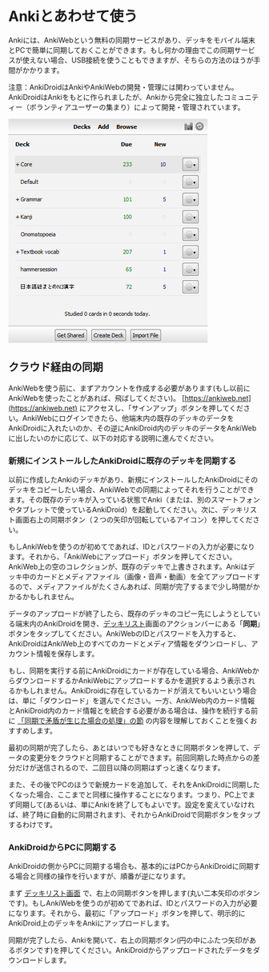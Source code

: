 # Ankiとあわせて使う

Ankiには、AnkiWebという無料の同期サービスがあり、デッキをモバイル端末とPCで簡単に同期しておくことができます。もし何かの理由でこの同期サービスが使えない場合、USB接続を使うこともできますが、そちらの方法のほうが手間がかかります。

注意：AnkiDroidはAnkiやAnkiWebの開発・管理には関わっていません。AnkiDroidはAnkiをもとに作られましたが、Ankiから完全に独立したコミュニティー（ボランティアユーザーの集まり）によって開発・管理されています。

![AnkiDesktop.png](img/AnkiDesktop.png)

## クラウド経由の同期

AnkiWebを使う前に、まずアカウントを作成する必要があります(もし以前にAnkiWebを使ったことがあれば、飛ばしてください)。 [https://ankiweb.net](https://ankiweb.net) にアクセスし、「サインアップ」ボタンを押してください。AnkiWebにログインできたら、他端末内の既存のデッキのデータをAnkiDroidに入れたいのか、その逆にAnkiDroid内のデッキのデータをAnkiWebに出したいのかに応じて、以下の対応する説明に進んでください。

### 新規にインストールしたAnkiDroidに既存のデッキを同期する
以前に作成したAnkiのデッキがあり、新規にインストールしたAnkiDroidにそのデッキをコピーしたい場合、AnkiWebでの同期によってそれを行うことができます。その既存のデッキが入っている状態でAnki（または、別のスマートフォンやタブレットで使っているAnkiDroid）を起動してください。次に、デッキリスト画面右上の同期ボタン（２つの矢印が回転しているアイコン）を押してください。

もしAnkiWebを使うのが初めてであれば、IDとパスワードの入力が必要になります。それから、「AnkiWebにアップロード」ボタンを押してください。AnkiWeb上の空のコレクションが、既存のデッキで上書きされます。Ankiはデッキ中のカードとメディアファイル（画像・音声・動画）を全てアップロードするので、メディアファイルがたくさんあれば、同期が完了するまで少し時間がかかるかもしれません。

データのアップロードが終了したら、既存のデッキのコピー先にしようとしている端末内のAnkiDroidを開き、[デッキリスト](deck-picker.md)画面のアクションバーにある「**同期**」ボタンをタップしてください。AnkiWebのIDとパスワードを入力すると、AnkiDroidはAnkiWeb上のすべてのカードとメディア情報をダウンロードし、アカウント情報を保存します。

もし、同期を実行する前にAnkiDroidにカードが存在している場合、AnkiWebからダウンロードするかAnkiWebにアップロードするかを選択するよう表示されるかもしれません。AnkiDroidに存在しているカードが消えてもいいという場合は、単に「ダウンロード」を選んでください。一方、AnkiWeb内のカード情報とAnkiDroid内のカード情報とを統合する必要がある場合は、操作を続行する前に [「同期で矛盾が生じた場合の処理」の節](ankiweb-conflicts.md) の内容を理解しておくことを強くおすすめします。

最初の同期が完了したら、あとはいつでも好きなときに同期ボタンを押して、データの変更分をクラウドと同期することができます。前回同期した時点からの差分だけが送信されるので、二回目以降の同期はずっと速くなります。

また、その後でPCのほうで新規カードを追加して、それをAnkiDroidに同期したくなった場合、ここまでと同様に操作することになります。つまり、PC上でまず同期して(あるいは、単にAnkiを終了してもよいです。設定を変えていなければ、終了時に自動的に同期されます)、それからAnkiDroidで同期ボタンをタップするわけです。

### AnkiDroidからPCに同期する

AnkiDroidの側からPCに同期する場合も、基本的にはPCからAnkiDroidに同期する場合と同様の操作を行いますが、順番が逆になります。

まず [デッキリスト画面](deck-picker.md) で、右上の同期ボタンを押します(丸い二本矢印のボタンです)。もしAnkiWebを使うのが初めてであれば、IDとパスワードの入力が必要になります。それから、最初に「アップロード」ボタンを押して、明示的にAnkiDroid上のデッキをAnkiにアップロードします。

同期が完了したら、Ankiを開いて、右上の同期ボタン(円の中にふたつ矢印があるボタンです)を押してください。AnkiDroidからアップロードされたデータをダウンロードします。
